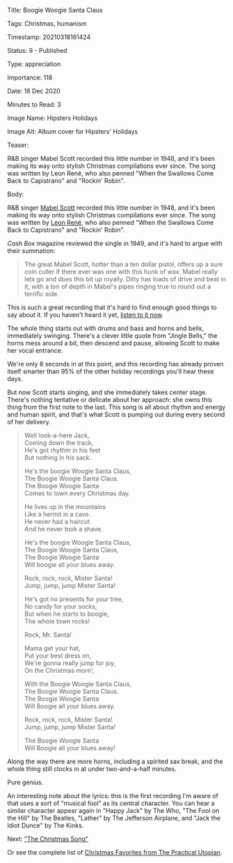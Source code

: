 Title:  Boogie Woogie Santa Claus

Tags:   Christmas, humanism

Timestamp: 20210318161424

Status: 9 - Published

Type:   appreciation

Importance: 118

Date:   18 Dec 2020

Minutes to Read: 3

Image Name: Hipsters Holidays

Image Alt: Album cover for Hipsters' Holidays

Teaser: 

R&B singer Mabel Scott recorded this little number in 1948, and it's been making its way onto stylish Christmas compilations ever since. The song was written by Leon René, who also penned "When the Swallows Come Back to Capistrano" and "Rockin' Robin".  


Body: 

R&B singer [Mabel Scott][ms] recorded this little number in 1948, and it's been making its way onto stylish Christmas compilations ever since. The song was written by [Leon René][lr], who also penned "When the Swallows Come Back to Capistrano" and "Rockin' Robin".  

*Cash Box* magazine reviewed the single in 1949, and it's hard to argue with their summation:

>  The great Mabel Scott, hotter than a ten dollar pistol, offers up a sure coin culler if there ever was one with this hunk of wax. Mabel really lets go and does this bit up royally. Ditty has loads of drive and beat in it, with a ton of depth in Mabel's pipes ringing true to round out a terrific side.

This is such a great recording that it's hard to find enough good things to say about it. If you haven't heard it yet, [listen to it now][am]. 

The whole thing starts out with drums and bass and horns and bells, immediately swinging. There's a clever little quote from "Jingle Bells," the horns mess around a bit, then descend and pause, allowing Scott to make her vocal entrance. 

We're only 8 seconds in at this point, and this recording has already proven itself smarter than 95% of the other holiday recordings you'll hear these days.  

But now Scott starts singing, and she immediately takes center stage. There's nothing tentative or delicate about her approach: she owns this thing from the first note to the last. This song is all about rhythm and energy and human spirit, and that's what Scott is pumping out during every second of her delivery. 

> Well look-a-here Jack,  
> Coming down the track,  
> He's got rhythm in his feet  
> But nothing in his sack.  
> 
> He's the boogie Woogie Santa Claus,  
> The Boogie Woogie Santa Claus.  
> The Boogie Woogie Santa  
> Comes to town every Christmas day.  
>
> He lives up in the mountains  
> Like a hermit in a cave.  
> He never had a haircut  
> And he never took a shave.  
> 
> He's the boogie Woogie Santa Claus,  
> The Boogie Woogie Santa Claus,  
> The Boogie Woogie Santa  
> Will boogie all your blues away.  
>
> Rock, rock, rock, Mister Santa!  
> Jump, jump, jump Mister Santa! 
>
> He's got no presents for your tree,  
> No candy for your socks,  
> But when he starts to boogie,  
> The whole town rocks!  
>
> Rock, Mr. Santa!
>
> Mama get your hat,  
> Put your best dress on,  
> We're gonna really jump for joy,  
> On the Christmas morn',  
> 
> With the Boogie Woogie Santa Claus,  
> The Boogie Woogie Santa Claus.  
> The Boogie Woogie Santa  
> Will Boogie all your blues away.  
>
> Rock, rock, rock, Mister Santa!  
> Jump, jump, jump Mister Santa! 
> 
> The Boogie Woogie Santa  
> Will Boogie all your blues away!

Along the way there are more horns, including a spirited sax break, and the whole thing still clocks in at under two-and-a-half minutes. 

Pure genius. 

An interesting note about the lyrics: this is the first recording I'm aware of that uses a sort of "musical fool" as its central character. You can hear a similar character appear again in "Happy Jack" by The Who, "The Fool on the Hill" by The Beatles, "Lather" by The Jefferson Airplane,  and "Jack the Idiot Dunce" by The Kinks.  

Next: ["The Christmas Song"](the-christmas-song.html)

Or see the complete list of [Christmas Favorites from The Practical Utopian](christmas-favorites-from-the-practical-utopian.html).

[am]: https://music.apple.com/us/album/boogie-woogie-santa-claus-1947/483164595?i=483164858

[lr]: https://en.wikipedia.org/wiki/Leon_René
[ms]: http://www.uncamarvy.com/MabelScott/mabelscott.html
